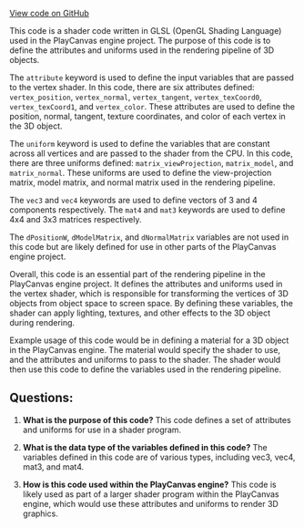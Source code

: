 [View code on GitHub](https://github.com/playcanvas/engine/src/scene/shader-lib/chunks/lit/vert/base.js)

This code is a shader code written in GLSL (OpenGL Shading Language) used in the PlayCanvas engine project. The purpose of this code is to define the attributes and uniforms used in the rendering pipeline of 3D objects. 

The `attribute` keyword is used to define the input variables that are passed to the vertex shader. In this code, there are six attributes defined: `vertex_position`, `vertex_normal`, `vertex_tangent`, `vertex_texCoord0`, `vertex_texCoord1`, and `vertex_color`. These attributes are used to define the position, normal, tangent, texture coordinates, and color of each vertex in the 3D object.

The `uniform` keyword is used to define the variables that are constant across all vertices and are passed to the shader from the CPU. In this code, there are three uniforms defined: `matrix_viewProjection`, `matrix_model`, and `matrix_normal`. These uniforms are used to define the view-projection matrix, model matrix, and normal matrix used in the rendering pipeline.

The `vec3` and `vec4` keywords are used to define vectors of 3 and 4 components respectively. The `mat4` and `mat3` keywords are used to define 4x4 and 3x3 matrices respectively.

The `dPositionW`, `dModelMatrix`, and `dNormalMatrix` variables are not used in this code but are likely defined for use in other parts of the PlayCanvas engine project.

Overall, this code is an essential part of the rendering pipeline in the PlayCanvas engine project. It defines the attributes and uniforms used in the vertex shader, which is responsible for transforming the vertices of 3D objects from object space to screen space. By defining these variables, the shader can apply lighting, textures, and other effects to the 3D object during rendering. 

Example usage of this code would be in defining a material for a 3D object in the PlayCanvas engine. The material would specify the shader to use, and the attributes and uniforms to pass to the shader. The shader would then use this code to define the variables used in the rendering pipeline.
## Questions: 
 1. **What is the purpose of this code?** 
This code defines a set of attributes and uniforms for use in a shader program.

2. **What is the data type of the variables defined in this code?** 
The variables defined in this code are of various types, including vec3, vec4, mat3, and mat4.

3. **How is this code used within the PlayCanvas engine?** 
This code is likely used as part of a larger shader program within the PlayCanvas engine, which would use these attributes and uniforms to render 3D graphics.